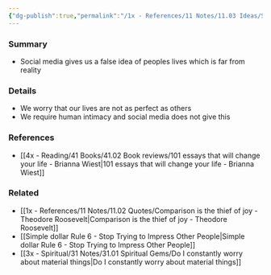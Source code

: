 ```yaml
---
{"dg-publish":true,"permalink":"/1x - References/11 Notes/11.03 Ideas/Social media makes us more emotionally disconnected/","title":"Social media makes us more emotionally disconnected","created":"2022-11-14T21:33:32.000+03:00","updated":"2024-02-14T20:18:23.910+03:00"}
---
```



### Summary
- Social media gives us a false idea of peoples lives which is far from reality

### Details
- We worry that our lives are not as perfect as others
- We require human intimacy and social media does not give this

### References
- [[4x - Reading/41 Books/41.02 Book reviews/101 essays that will change your life - Brianna Wiest\|101 essays that will change your life - Brianna Wiest]]

### Related
- [[1x - References/11 Notes/11.02 Quotes/Comparison is the thief of joy - Theodore Roosevelt\|Comparison is the thief of joy - Theodore Roosevelt]]
- [[Simple dollar Rule 6 - Stop Trying to Impress Other People\|Simple dollar Rule 6 - Stop Trying to Impress Other People]]
- [[3x - Spiritual/31 Notes/31.01 Spiritual Gems/Do I constantly worry about material things\|Do I constantly worry about material things]]